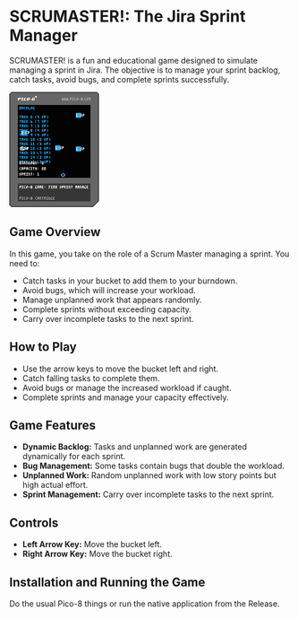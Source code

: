 # SCRUMASTER!: The Jira Sprint Manager

SCRUMASTER! is a fun and educational game designed to simulate managing a sprint in Jira. The objective is to manage your sprint backlog, catch tasks, avoid bugs, and complete sprints successfully.

![scrumaster.p8.png](scrumaster.p8.png)

## Game Overview

In this game, you take on the role of a Scrum Master managing a sprint. You need to:

- Catch tasks in your bucket to add them to your burndown.
- Avoid bugs, which will increase your workload.
- Manage unplanned work that appears randomly.
- Complete sprints without exceeding capacity.
- Carry over incomplete tasks to the next sprint.

## How to Play

- Use the arrow keys to move the bucket left and right.
- Catch falling tasks to complete them.
- Avoid bugs or manage the increased workload if caught.
- Complete sprints and manage your capacity effectively.

## Game Features

- **Dynamic Backlog:** Tasks and unplanned work are generated dynamically for each sprint.
- **Bug Management:** Some tasks contain bugs that double the workload.
- **Unplanned Work:** Random unplanned work with low story points but high actual effort.
- **Sprint Management:** Carry over incomplete tasks to the next sprint.

## Controls

- **Left Arrow Key:** Move the bucket left.
- **Right Arrow Key:** Move the bucket right.

## Installation and Running the Game

Do the usual Pico-8 things or run the native application from the Release.
